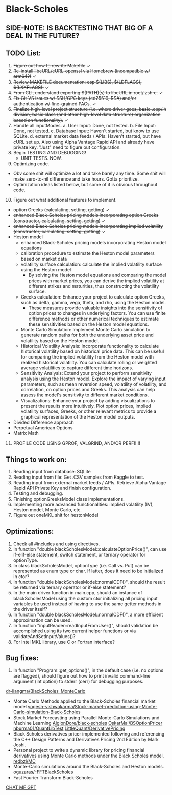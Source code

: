 # Black-Scholes 

## SIDE-NOTE: IS BACKTESTING THAT BIG OF A DEAL IN THE FUTURE?

## TODO List:
1. ~~Figure out how to rewrite Makefile~~ ✓
2. ~~Re-install libcURL/cURL-openssl via Homebrew (incompatible w/ arm64?)~~ ✓
3. ~~Review MAKEFILE documentation: esp $(LIBS), $(LDFLAGS), $(LXXFLAGS).~~ ✓
4. ~~From CLI, understand exporting $(PATH)(s) to libcURL in root/.zshrc.~~ ✓
5. ~~Fix Git VS issues w/ SSH/GPG keys (ed25519, RSA) and/or authentication w/ fine-grained PACs~~. ✓
6. ~~Finalize high-level project structure (i.e. where driver goes, basic .cpp/.h division, basic class (and other high-level data structure) organization based on functionality).~~ ✓
7. Handle all inputModes.
   a. User Input: Done, not tested.
   b. File Input: Done, not tested.
   c. Database Input: Haven't started, but know to use SQLite.
   d. external market data feeds / APIs: Haven't started, but have cURL set up. Also using Alpha Vantage Rapid API and already have private key. "Just" need to figure out configuration.
9. Begin TESTING AND DEBUGGING!
   - UNIT TESTS. NOW.
10. Optimizing code.
- Obv some shit will optimize a lot and take barely any time. Some shit will make zero-to-nil difference and take hours. Gotta prioritize.
- Optimization ideas listed below, but some of it is obvious throughout code.
10. Figure out what additional features to implement.
- ~~option Greeks (calculating, setting, getting)~~ ✓
- ~~enhanced Black-Scholes pricing models incorporating option Greeks (constructor, calculating, setting, getting)~~ ✓
- ~~enhanced Black-Scholes pricing models incorporating implied volatility (constructor, calculating, setting, getting)~~ ✓
- Heston model
  - enhanced Black-Scholes pricing models incorporating Heston model equations
  - calibration procedure to estimate the Heston model parameters based on market data
  - volatility surface calculation: calculate the implied volatility surface using the Heston model
     -  By solving the Heston model equations and comparing the model prices with market prices, you can derive the implied volatility at different strikes and maturities, thus constructing the volatility surface.
   -  Greeks calculation: Enhance your project to calculate option Greeks, such as delta, gamma, vega, theta, and rho, using the Heston model.
      - These measures provide valuable insights into the sensitivity of option prices to changes in underlying factors. You can use finite difference methods or other numerical techniques to estimate these sensitivities based on the Heston model equations.
    - Monte Carlo Simulation: Implement Monte Carlo simulation to generate random paths for both the underlying asset price and volatility based on the Heston model.
    - Historical Volatility Analysis: Incorporate functionality to calculate historical volatility based on historical price data. This can be useful for comparing the implied volatility from the Heston model with realized historical volatility. You can calculate rolling or weighted average volatilities to capture different time horizons.
    - Sensitivity Analysis: Extend your project to perform sensitivity analysis using the Heston model. Explore the impact of varying input parameters, such as mean reversion speed, volatility of volatility, and correlation, on option prices and Greeks. This analysis can help assess the model's sensitivity to different market conditions.
    - Visualizations: Enhance your project by adding visualizations to present the results more intuitively. Plot option prices, implied volatility surfaces, Greeks, or other relevant metrics to provide a graphical representation of the Heston model outputs.
- Divided Difference approach
- Perpetual American Options
- Matrix Math
11. PROFILE CODE USING GPROF, VALGRIND, AND/OR PERF!!!!!

## Things to work on:
1. Reading input from database: SQLite
2. Reading input from file: Get .CSV samples from Kaggle to test.
3. Reading input from external market feeds / APIs. Retrieve Alpha Vantage Rapid API Private Key and finish configuration.
4. Testing and debugging. 
5. Finishing optionGreeksModel class implementations.
6. Implementing more advanced functionalities: implied volatility (IV), Heston model, Monte Carlo, etc.
7. Figure out oneMKL shit for hestonModel

## Optimizations:
1. Check all #includes and using directives.
2. In function "double blackScholesModel::calculateOptionPrice()", can use if-elif-else statement, switch statement, or ternary operator for optionType.
3. In class blackScholesModel, optionType (i.e. Call vs. Put) can be represented as enum type or char. If latter, does it need to be initialized in ctor?
4. In function "double blackScholesModel::normalCDF()", should the result be returned via ternary operator or if-else statement?
5. In the main driver function in main.cpp, should an instance of blackScholesModel using the custom ctor initializing all pricing input variables be used instead of having to use the same getter methods in the driver itself?
6. In function "double blackScholesModel::normalCDF()", a more efficient approximation can be used. 
7. In function "inputReader::readInputFromUser()", should validation be accomplished using its two current helper functions or via validateAndSetInputValues()?
8. For Intel MKL library, use C or Fortran interface?

## Bug fixes:
1. In function "Program::get_options()", in the default case (i.e. no options are flagged), should figure out how to print invalid command-line argument (int option) to stderr (cerr) for debugging purposes.


[dr-liangma/BlackScholes_MonteCarlo](https://github.com/dr-liangma/BlackScholes_MonteCarlo/tree/master)
- Monte Carlo Methods applied to the Black-Scholes financial market model
[yogesh-vishwakarma/Stock-market-prediction-using-Monte-Carlo-simulation-Black-Scholes](https://github.com/yogesh-vishwakarma/Stock-market-prediction-using-Monte-Carlo-simulation-Black-Scholes/tree/master)
- Stock Market Forecasting using Parallel Monte-Carlo Simulations and Machine Learning
[AiglonDore/black-scholes](https://github.com/AiglonDore/black-scholes/tree/main)
[OskarMai/BSOptionPricer](https://github.com/OskarMai/BSOptionPricer/tree/main)
[nburma01/QuantLibTest](https://github.com/nburma01/QuantLibTest/tree/master)
[LittleQuant/DerivativePricing](https://github.com/LittleQuant/DerivativePricing/tree/master)
- Black Scholes derivatives pricer implemented following and referencing the C++ Design Patterns and Derivatives Pricing 2nd Edition by Mark Joshi.
- Personal project to write a dynamic library for pricing financial derivatives using Monte Carlo methods under the Black Scholes model.
[redbzi/MC](https://github.com/redbzi/MC/tree/master)
- Monte-Carlo simulations around the Black-Scholes and Heston models.
[oguzaras/-FFTBlackScholes](https://github.com/oguzaras/-FFTBlackScholes/tree/master)
- Fast Fourier Transform Black-Scholes

[CHAT MF GPT](https://chat.openai.com)



